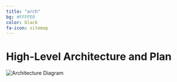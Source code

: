 ```yaml
---
title: "arch"
bg: #FFFFE0
color: black
fa-icon: sitemap
---
```


# High-Level Architecture and Plan

![Architecture Diagram](/img/archi.png)








